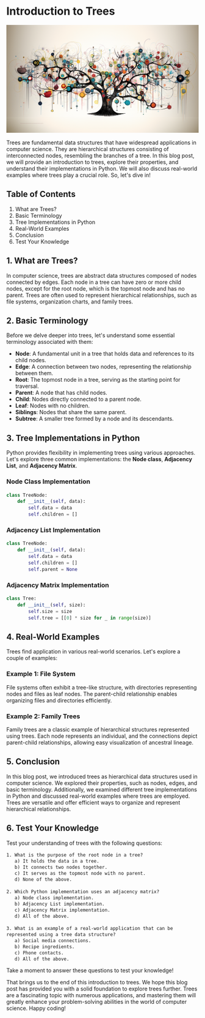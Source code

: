 # Introduction to Trees

![tree_001_01.png](articles/khamidulla_Reverted_Binary_Tree_Algorithm_Doodle_Algorithmic_Tr_23bc8205-7e22-486d-aebd-a23ab4263339.png)

Trees are fundamental data structures that have widespread applications in computer science. They are hierarchical structures consisting of interconnected nodes, resembling the branches of a tree. In this blog post, we will provide an introduction to trees, explore their properties, and understand their implementations in Python. We will also discuss real-world examples where trees play a crucial role. So, let's dive in!

## Table of Contents
1. What are Trees?
2. Basic Terminology
3. Tree Implementations in Python
4. Real-World Examples
5. Conclusion
6. Test Your Knowledge

## 1. What are Trees?
In computer science, trees are abstract data structures composed of nodes connected by edges. Each node in a tree can have zero or more child nodes, except for the root node, which is the topmost node and has no parent. Trees are often used to represent hierarchical relationships, such as file systems, organization charts, and family trees.

## 2. Basic Terminology
Before we delve deeper into trees, let's understand some essential terminology associated with them:

- **Node**: A fundamental unit in a tree that holds data and references to its child nodes.
- **Edge**: A connection between two nodes, representing the relationship between them.
- **Root**: The topmost node in a tree, serving as the starting point for traversal.
- **Parent**: A node that has child nodes.
- **Child**: Nodes directly connected to a parent node.
- **Leaf**: Nodes with no children.
- **Siblings**: Nodes that share the same parent.
- **Subtree**: A smaller tree formed by a node and its descendants.

## 3. Tree Implementations in Python
Python provides flexibility in implementing trees using various approaches. Let's explore three common implementations: the **Node class**, **Adjacency List**, and **Adjacency Matrix**.

### Node Class Implementation
```python
class TreeNode:
    def __init__(self, data):
        self.data = data
        self.children = []
```

### Adjacency List Implementation
```python
class TreeNode:
    def __init__(self, data):
        self.data = data
        self.children = []
        self.parent = None
```

### Adjacency Matrix Implementation
```python
class Tree:
    def __init__(self, size):
        self.size = size
        self.tree = [[0] * size for _ in range(size)]
```

## 4. Real-World Examples
Trees find application in various real-world scenarios. Let's explore a couple of examples:

### Example 1: File System
File systems often exhibit a tree-like structure, with directories representing nodes and files as leaf nodes. The parent-child relationship enables organizing files and directories efficiently.

### Example 2: Family Trees
Family trees are a classic example of hierarchical structures represented using trees. Each node represents an individual, and the connections depict parent-child relationships, allowing easy visualization of ancestral lineage.

## 5. Conclusion
In this blog post, we introduced trees as hierarchical data structures used in computer science. We explored their properties, such as nodes, edges, and basic terminology. Additionally, we examined different tree implementations in Python and discussed real-world examples where trees are employed. Trees are versatile and offer efficient ways to organize and represent hierarchical relationships.

## 6. Test Your Knowledge
Test your understanding of trees with the following questions:
```text
1. What is the purpose of the root node in a tree?
   a) It holds the data in a tree.
   b) It connects two nodes together.
   c) It serves as the topmost node with no parent.
   d) None of the above.

2. Which Python implementation uses an adjacency matrix?
   a) Node class implementation.
   b) Adjacency List implementation.
   c) Adjacency Matrix implementation.
   d) All of the above.

3. What is an example of a real-world application that can be represented using a tree data structure?
   a) Social media connections.
   b) Recipe ingredients.
   c) Phone contacts.
   d) All of the above.
```
Take a moment to answer these questions to test your knowledge!

That brings us to the end of this introduction to trees. We hope this blog post has provided you with a solid foundation to explore trees further. Trees are a fascinating topic with numerous applications, and mastering them will greatly enhance your problem-solving abilities in the world of computer science. Happy coding!

